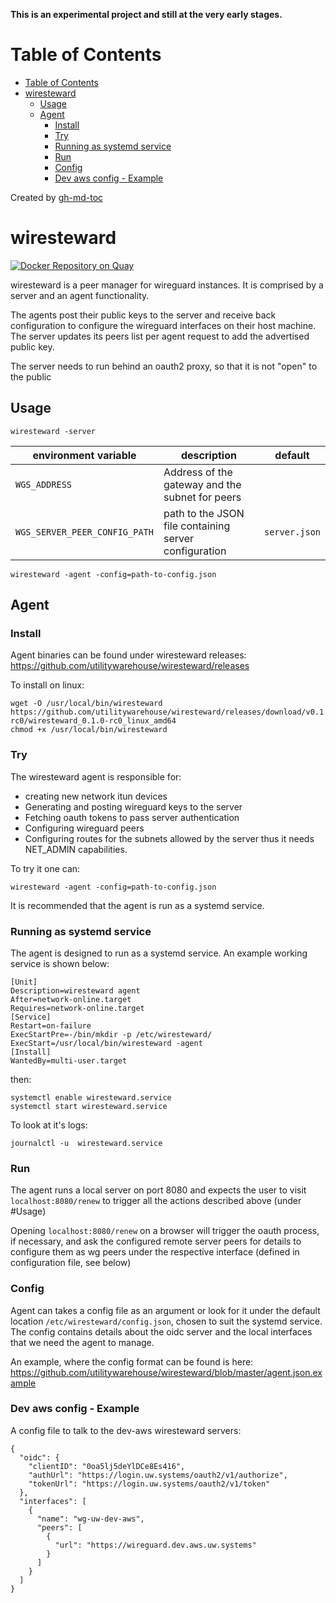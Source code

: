**This is an experimental project and still at the very early stages.**

Table of Contents
=================

   * [Table of Contents](#table-of-contents)
   * [wiresteward](#wiresteward)
      * [Usage](#usage)
      * [Agent](#agent)
         * [Install](#install)
         * [Try](#try)
         * [Running as systemd service](#running-as-systemd-service)
         * [Run](#run)
         * [Config](#config)
         * [Dev aws config - Example](#dev-aws-config---example)

Created by [gh-md-toc](https://github.com/ekalinin/github-markdown-toc)

# wiresteward

[![Docker Repository on Quay](https://quay.io/repository/utilitywarehouse/wiresteward/status "Docker Repository on Quay")](https://quay.io/repository/utilitywarehouse/wiresteward)

wiresteward is a peer manager for wireguard instances. It is comprised by a
server and an agent functionality.

The agents post their public keys to the server and receive back configuration
to configure the wireguard interfaces on their host machine. The server updates
its peers list per agent request to add the advertised public key.

The server needs to run behind an oauth2 proxy, so that it is not "open" to the
public

## Usage

`wiresteward -server`

| environment variable | description | default
| --- | --- | ---
| `WGS_ADDRESS` | Address of the gateway and the subnet for peers |
| `WGS_SERVER_PEER_CONFIG_PATH` | path to the JSON file containing server configuration | `server.json`

`wiresteward -agent -config=path-to-config.json`

## Agent

### Install

Agent binaries can be found under wiresteward releases:
https://github.com/utilitywarehouse/wiresteward/releases

To install on linux:

```
wget -O /usr/local/bin/wiresteward https://github.com/utilitywarehouse/wiresteward/releases/download/v0.1.0-rc0/wiresteward_0.1.0-rc0_linux_amd64
chmod +x /usr/local/bin/wiresteward
```

### Try
The wiresteward agent is responsible for:

- creating new network itun devices
- Generating and posting wireguard keys to the server
- Fetching oauth tokens to pass server authentication
- Configuring wireguard peers
- Configuring routes for the subnets allowed by the server
thus it needs NET_ADMIN capabilities.

To try it one can:
```
wiresteward -agent -config=path-to-config.json
```

It is recommended that the agent is run as a systemd service.

### Running as systemd service
The agent is designed to run as a systemd service. An example working service is
shown below:

```
[Unit]
Description=wiresteward agent
After=network-online.target
Requires=network-online.target
[Service]
Restart=on-failure
ExecStartPre=-/bin/mkdir -p /etc/wiresteward/
ExecStart=/usr/local/bin/wiresteward -agent
[Install]
WantedBy=multi-user.target
```

then:
```
systemctl enable wiresteward.service
systemctl start wiresteward.service
```

To look at it's logs:
```
journalctl -u  wiresteward.service
```

### Run

The agent runs a local server on port 8080 and expects the user to visit
`localhost:8080/renew` to trigger all the actions described above (under #Usage)

Opening `localhost:8080/renew` on a browser will trigger the oauth process, if
necessary, and ask the configured remote server peers for details to configure
them as wg peers under the respective interface (defined in configuration file,
see below)

### Config

Agent can takes a config file as an argument or look for it under the default
location `/etc/wiresteward/config.json`, chosen to suit the systemd service.
The config contains details about the oidc server and the local interfaces that
we need the agent to manage.

An example, where the config format can be found is here:
https://github.com/utilitywarehouse/wiresteward/blob/master/agent.json.example

### Dev aws config - Example

A config file to talk to the dev-aws wiresteward servers:

```
{
  "oidc": {
    "clientID": "0oa5lj5deYlDCe8Es416",
    "authUrl": "https://login.uw.systems/oauth2/v1/authorize",
    "tokenUrl": "https://login.uw.systems/oauth2/v1/token"
  },
  "interfaces": [
    {
      "name": "wg-uw-dev-aws",
      "peers": [
        {
          "url": "https://wireguard.dev.aws.uw.systems"
        }
      ]
    }
  ]
}
```
